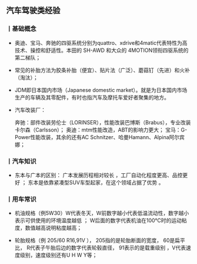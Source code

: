 ##  汽车驾驶类经验



### 丨基础概念

- 奥迪、宝马、奔驰的四驱系统分别为quattro、xdrive和4matic代表特性为高技术、操控和舒适性。本田的 SH-AWD 和大众的 4MOTION领衔四驱系统的第二梯队；

- 常见的补胎方法为胶条补胎（便宜）、贴片法（广泛）、蘑菇钉（先进）和火补（淘汰）；

- JDM即日本国内市场（Japanese domestic market）。就是为日本国内市场生产的车辆及其零配件，有时也指汽车及摩托车爱好者聚集的地方。

- 汽车改装厂：

  奔驰：部件改装劳伦士（LORINSER），性能改装巴博斯（Brabus），专业改装卡尔森（Carlsson）；
  奥迪：mtm性能改造，ABT的影响力更大；
  宝马：G-Power性能改装，其余的还有AC Schnitzer、哈曼Hamann、Alpina阿尔宾娜；



### 丨汽车知识

- 东本与广本的区别： 广本发展历程相对较长 ，工厂自动化程度更高、品控更好 ； 东本是依靠紧凑型SUV车型起家，在这个领域占据了优势 。





### 丨用车常识

- 机油规格（例5W30）W代表冬天，W前数字越小代表低温流动性，数字越小表示可供使用的环境温度越低 ； W后面的数字代表机油在100℃时的运动粘度，数值越高说明粘度越高；

- 轮胎规格（例 205/60 R16,91V ）， 205指的是轮胎断面的宽度， 60是扁平比， R代表子午胎后边的数字代表轮毂直径， 91表示的是载重级别 ，V代表速度级别，速度级别还有U H W Y等；

   